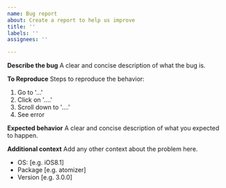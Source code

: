 ```yaml
---
name: Bug report
about: Create a report to help us improve
title: ''
labels: ''
assignees: ''

---
```


**Describe the bug** A clear and concise description of what the bug is.

**To Reproduce** Steps to reproduce the behavior:

1. Go to '...'
2. Click on '....'
3. Scroll down to '....'
4. See error

**Expected behavior** A clear and concise description of what you expected to happen.

**Additional context** Add any other context about the problem here.

-   OS: [e.g. iOS8.1]
-   Package [e.g. atomizer]
-   Version [e.g. 3.0.0]
